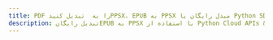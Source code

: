 ---title: PDF را به  تبدیل کنیدPPSX، EPUB به PPSX مبدل رایگان یا Python SDKdescription: تبدیل رایگانEPUB به PPSX با استفاده از Python Cloud APIs & SDK همچنین اسناد PDF را در Cloud ایجاد، ویرایش و رندر کنید.---